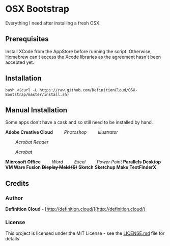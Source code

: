 # OSX Bootstrap
Everything I need after installing a fresh OSX.

## Prerequisites
Install XCode from the AppStore before running the script. Otherwise, Homebrew can't access the Xcode libraries as the agreement hasn't been accepted yet.

## Installation
``` 
bash <(curl -L https://raw.github.com/DefinitionCloud/OSX-Bootstrap/master/install.sh)
```
## Manual Installation
Some apps don't have a cask and so still need to be installed by hand.

**Adobe Creative Cloud**
*&nbsp;&nbsp;&nbsp;&nbsp;&nbsp;&nbsp;&nbsp; Photoshop*
*&nbsp;&nbsp;&nbsp;&nbsp;&nbsp;&nbsp;&nbsp; Illustrator*

&nbsp;&nbsp;&nbsp;&nbsp;&nbsp;&nbsp;&nbsp; *Acrobat Reader*

&nbsp;&nbsp;&nbsp;&nbsp;&nbsp;&nbsp;&nbsp; *Acrobat*

**Microsoft Office**
*&nbsp;&nbsp;&nbsp;&nbsp;&nbsp;&nbsp;&nbsp; Word
&nbsp;&nbsp;&nbsp;&nbsp;&nbsp;&nbsp;&nbsp; Excel
&nbsp;&nbsp;&nbsp;&nbsp;&nbsp;&nbsp;&nbsp; Power Point*
**Parallels Desktop**
**VM Ware Fusion**
**~~Display Maid ($)~~**
**Sketch**
**Sketchup Make**
**TextFinderX**

## Credits

### Author
**Definition Cloud** - [http://definition.cloud/](http://definition.cloud/)

### License
This project is licensed under the MIT License - see the [LICENSE.md](LICENSE.md) file for details
